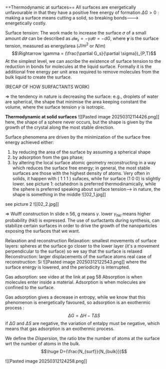 ==Thermodynamic at surfaces==
All surfaces are energetically unfavourable in that they have a positive
free energy of formation $\Delta G > 0$ : making a surface means cutting  a solid, so breaking bonds---> energetically costly.

Surface tension: 
The work made to increase the surface 𝜎 of a small amount 𝑑𝜎 can be
described as $𝑑𝑤_s = −\gamma 𝑑 \sigma = -dG$, where 𝜸 is the surface tension, measured as
energy/area ($J/m^2$ or $N/m$)
$$\Rightarrow \gamma = (\frac{\partial G_s}{\partial \sigma})_{P,T}$$
At the simplest level, we can ascribe the existence of surface tension to the
reduction in bonds for molecules at the liquid surface. Formally it is the
additional free energy per unit area required to remove molecules from the
bulk liquid to create the surface.

(RECAP OF HOW SURFACTANTS WORK)

$\Rightarrow$ the tendency in nature is decreasing the surface: e.g., droplets of water are spherical, the shape that minimise the area keeping constant the volume, where the surface tension $\gamma$ is isotropic.

**Thermodynamic at solid surfaces**
![[Pasted image 20250312114426.png]]
here, the shape of a sphere never occurs, but the shape is given by the growth of the crystal along the most stable direction.

Surface phenomena are driven by the minimization of the surface free energy achieved either:
1) by reducing the area of the surface by assuming a spherical shape
2) by adsorption from the gas phase;
3) by altering the local surface atomic geometry reconstructing in a way which reduces the surface free energy;
in general, the most stable surfaces are those with the highest density of atoms. Very often in  solids, it happen with ( 1 1 1 ) sufaces, while for surface (1 0 0) is slightly lower.
see picture 1: octahedron is preferred thermodinamically, while the sphere is preferred speaking about surface tension--> in nature, the shape is something in the middle
![[02_1.jpg]]

see picture 2
![[02_2.jpg]]

$\Rightarrow$ Wulff construction
In slide n 56, g means $\gamma$. lower $\gamma_{hkl}$ means higher probability (hkl) is expressed.
The use of surfactants during synthesis, can stabilize certain surfaces in order to drive the growth of the nanoparticles exposing the surfaces that we want.

Relaxation and reconstruction
Relaxation: smallest movements of surface layers: spheres at the surface go closer to the lower layer (it's a movement perpendicular to the surface) so we say that the surface is relaxed
Reconstruction: larger displacements of the surface atoms
real case of reconstruction: Si
![[Pasted image 20250312122543.png]]
where the surface energy is lowered, and the periodicity is interrupted.

Gas adsorption:  see video at the link at pag 58
Absorption is when molecules enter inside a material.
Adsorption is when molecules are confined to the surface. 

Gas adsorption gives a decrease in entropy, while we know that this phenomenon is energetically favoured, so adsorption is an exothermic process :
$$\Delta G = \Delta H - T\Delta S$$
if $\Delta G$ and $\Delta S$ are negative, the variation of entalpy must be negative, which means that gas adsorption is an exothermic process. 

We define the *Dispersion*, the ratio btw the number of atoms at the surface wrt the number of atoms in the bulk.
$$\huge D=(\frac{N_{surf}}{N_{bulk}})$$

![[Pasted image 20250312124258.png]]

